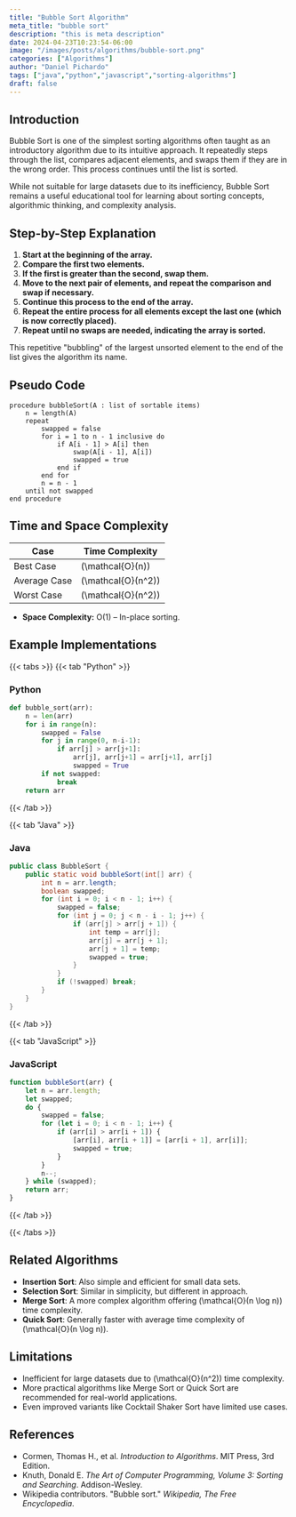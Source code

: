 ```yaml
---
title: "Bubble Sort Algorithm"
meta_title: "bubble sort"
description: "this is meta description"
date: 2024-04-23T10:23:54-06:00
image: "/images/posts/algorithms/bubble-sort.png"
categories: ["Algorithms"]
author: "Daniel Pichardo"
tags: ["java","python","javascript","sorting-algorithms"]
draft: false
---
```


## Introduction

Bubble Sort is one of the simplest sorting algorithms often taught as an introductory algorithm due to its intuitive approach. It repeatedly steps through the list, compares adjacent elements, and swaps them if they are in the wrong order. This process continues until the list is sorted.

While not suitable for large datasets due to its inefficiency, Bubble Sort remains a useful educational tool for learning about sorting concepts, algorithmic thinking, and complexity analysis.

## Step-by-Step Explanation

1. **Start at the beginning of the array.**
2. **Compare the first two elements.**
3. **If the first is greater than the second, swap them.**
4. **Move to the next pair of elements, and repeat the comparison and swap if necessary.**
5. **Continue this process to the end of the array.**
6. **Repeat the entire process for all elements except the last one (which is now correctly placed).**
7. **Repeat until no swaps are needed, indicating the array is sorted.**

This repetitive "bubbling" of the largest unsorted element to the end of the list gives the algorithm its name.

## Pseudo Code

```text
procedure bubbleSort(A : list of sortable items)
    n = length(A)
    repeat
        swapped = false
        for i = 1 to n - 1 inclusive do
            if A[i - 1] > A[i] then
                swap(A[i - 1], A[i])
                swapped = true
            end if
        end for
        n = n - 1
    until not swapped
end procedure
```

## Time and Space Complexity

| Case         | Time Complexity      |
| ------------ | -------------------- |
| Best Case    | \(\mathcal{O}(n)\)   |
| Average Case | \(\mathcal{O}(n^2)\) |
| Worst Case   | \(\mathcal{O}(n^2)\) |

- **Space Complexity:** O(1) – In-place sorting.

## Example Implementations


{{< tabs >}}
{{< tab "Python" >}}
### Python

```python
def bubble_sort(arr):
    n = len(arr)
    for i in range(n):
        swapped = False
        for j in range(0, n-i-1):
            if arr[j] > arr[j+1]:
                arr[j], arr[j+1] = arr[j+1], arr[j]
                swapped = True
        if not swapped:
            break
    return arr
```
{{< /tab >}}

{{< tab "Java" >}}
### Java

```java
public class BubbleSort {
    public static void bubbleSort(int[] arr) {
        int n = arr.length;
        boolean swapped;
        for (int i = 0; i < n - 1; i++) {
            swapped = false;
            for (int j = 0; j < n - i - 1; j++) {
                if (arr[j] > arr[j + 1]) {
                    int temp = arr[j];
                    arr[j] = arr[j + 1];
                    arr[j + 1] = temp;
                    swapped = true;
                }
            }
            if (!swapped) break;
        }
    }
}
```

{{< /tab >}}

{{< tab "JavaScript" >}}
### JavaScript

```javascript
function bubbleSort(arr) {
    let n = arr.length;
    let swapped;
    do {
        swapped = false;
        for (let i = 0; i < n - 1; i++) {
            if (arr[i] > arr[i + 1]) {
                [arr[i], arr[i + 1]] = [arr[i + 1], arr[i]];
                swapped = true;
            }
        }
        n--;
    } while (swapped);
    return arr;
}
```
{{< /tab >}}

{{< /tabs >}}

## Related Algorithms

- **Insertion Sort**: Also simple and efficient for small data sets.
- **Selection Sort**: Similar in simplicity, but different in approach.
- **Merge Sort**: A more complex algorithm offering \(\mathcal{O}(n \log n)\) time complexity.
- **Quick Sort**: Generally faster with average time complexity of \(\mathcal{O}(n \log n)\).

## Limitations

- Inefficient for large datasets due to \(\mathcal{O}(n^2)\) time complexity.
- More practical algorithms like Merge Sort or Quick Sort are recommended for real-world applications.
- Even improved variants like Cocktail Shaker Sort have limited use cases.

## References

- Cormen, Thomas H., et al. *Introduction to Algorithms*. MIT Press, 3rd Edition.
- Knuth, Donald E. *The Art of Computer Programming, Volume 3: Sorting and Searching*. Addison-Wesley.
- Wikipedia contributors. "Bubble sort." *Wikipedia, The Free Encyclopedia*. 